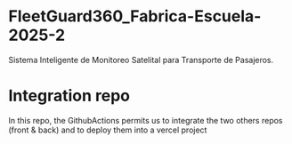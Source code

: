 # FleetGuard360_Fabrica-Escuela-2025-2
Sistema Inteligente de Monitoreo Satelital para Transporte de Pasajeros.

# Integration repo
In this repo, the GithubActions permits us to integrate the two others repos (front & back) and to deploy them into a vercel project
